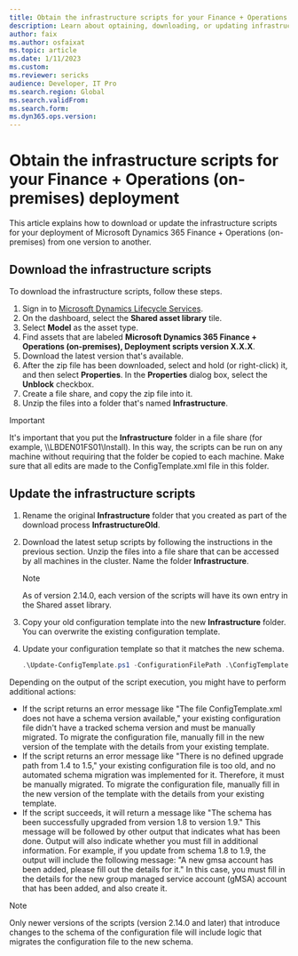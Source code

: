 ```yaml
---
title: Obtain the infrastructure scripts for your Finance + Operations (on-premises) deployment
description: Learn about optaining, downloading, or updating infrastructure scripts for finance and operations apps for on-premises deployment.
author: faix
ms.author: osfaixat
ms.topic: article
ms.date: 1/11/2023
ms.custom: 
ms.reviewer: sericks
audience: Developer, IT Pro
ms.search.region: Global
ms.search.validFrom:
ms.search.form:
ms.dyn365.ops.version: 
---
```


# Obtain the infrastructure scripts for your Finance + Operations (on-premises) deployment

This article explains how to download or update the infrastructure scripts for your deployment of Microsoft Dynamics 365 Finance + Operations (on-premises) from one version to another.

## Download the infrastructure scripts

To download the infrastructure scripts, follow these steps.

1. Sign in to [Microsoft Dynamics Lifecycle Services](https://lcs.dynamics.com/v2).
1. On the dashboard, select the **Shared asset library** tile.
1. Select **Model** as the asset type.
1. Find assets that are labeled **Microsoft Dynamics 365 Finance + Operations (on-premises), Deployment scripts version X.X.X**.
1. Download the latest version that's available.
1. After the zip file has been downloaded, select and hold (or right-click) it, and then select **Properties**. In the **Properties** dialog box, select the **Unblock** checkbox.
1. Create a file share, and copy the zip file into it.
1. Unzip the files into a folder that's named **Infrastructure**.

> [!IMPORTANT]
> It's important that you put the **Infrastructure** folder in a file share (for example, \\\\LBDEN01FS01\\Install). In this way, the scripts can be run on any machine without requiring that the folder be copied to each machine. Make sure that all edits are made to the ConfigTemplate.xml file in this folder.

## Update the infrastructure scripts

1. Rename the original **Infrastructure** folder that you created as part of the download process **InfrastructureOld**.
1. Download the latest setup scripts by following the instructions in the previous section. Unzip the files into a file share that can be accessed by all machines in the cluster. Name the folder **Infrastructure**.

    > [!NOTE]
    > As of version 2.14.0, each version of the scripts will have its own entry in the Shared asset library.

1. Copy your old configuration template into the new **Infrastructure** folder. You can overwrite the existing configuration template.
1. Update your configuration template so that it matches the new schema.

    ```powershell
    .\Update-ConfigTemplate.ps1 -ConfigurationFilePath .\ConfigTemplate.xml
    ```

Depending on the output of the script execution, you might have to perform additional actions:

- If the script returns an error message like "The file ConfigTemplate.xml does not have a schema version available," your existing configuration file didn't have a tracked schema version and must be manually migrated. To migrate the configuration file, manually fill in the new version of the template with the details from your existing template.
- If the script returns an error message like "There is no defined upgrade path from 1.4 to 1.5," your existing configuration file is too old, and no automated schema migration was implemented for it. Therefore, it must be manually migrated. To migrate the configuration file, manually fill in the new version of the template with the details from your existing template.
- If the script succeeds, it will return a message like "The schema has been successfully upgraded from version 1.8 to version 1.9." This message will be followed by other output that indicates what has been done. Output will also indicate whether you must fill in additional information. For example, if you update from schema 1.8 to 1.9, the output will include the following message: "A new gmsa account has been added, please fill out the details for it." In this case, you must fill in the details for the new group managed service account (gMSA) account that has been added, and also create it.

> [!NOTE]
> Only newer versions of the scripts (version 2.14.0 and later) that introduce changes to the schema of the configuration file will include logic that migrates the configuration file to the new schema.

